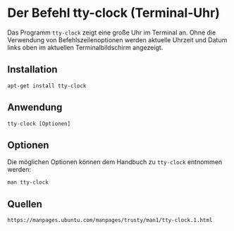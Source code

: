 # Der Befehl tty-clock (Terminal-Uhr)

Das Programm `tty-clock` zeigt eine große Uhr im Terminal an.
Ohne die Verwendung von Befehlszeilenoptionen werden aktuelle Uhrzeit und Datum links oben im aktuellen Terminalbildschirm angezeigt. 

## Installation
```
apt-get install tty-clock
```

## Anwendung
```
tty-clock [Optionen]
```

## Optionen

Die möglichen Optionen können dem Handbuch zu `tty-clock` entnommen werden:
```
man tty-clock
```

## Quellen
```
https://manpages.ubuntu.com/manpages/trusty/man1/tty-clock.1.html
```
